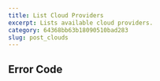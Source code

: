 ```yaml
---
title: List Cloud Providers
excerpt: Lists available cloud providers.
category: 64368bb63b18090510bad283
slug: post_clouds
---
```


## Error Code
